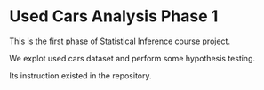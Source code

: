 # Used Cars Analysis Phase 1

This is the first phase of Statistical Inference course project.

We explot used cars dataset and perform some hypothesis testing.

Its instruction existed in the repository.
